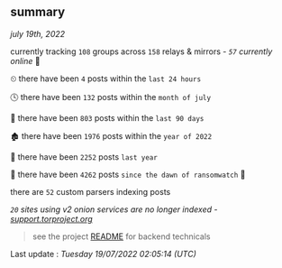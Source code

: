 
## summary
_july 19th, 2022_

currently tracking `108` groups across `158` relays & mirrors - _`57` currently online_ 📡

⏲ there have been `4` posts within the `last 24 hours`

🕓 there have been `132` posts within the `month of july`

📅 there have been `803` posts within the `last 90 days`

🏚 there have been `1976` posts within the `year of 2022`

🚀 there have been `2252` posts `last year`

🦕 there have been `4262` posts `since the dawn of ransomwatch` 🐣

there are `52` custom parsers indexing posts

_`20` sites using v2 onion services are no longer indexed - [support.torproject.org](https://support.torproject.org/onionservices/v2-deprecation/)_

> see the project [README](https://github.com/jmousqueton/ransomwatch#readme) for backend technicals



Last update : _Tuesday 19/07/2022 02:05:14 (UTC)_

